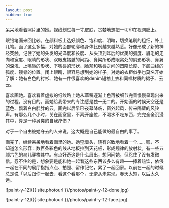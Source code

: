 ```yaml
---
layout: post
hidden: true
---
```


呆呆地看着照片里的她。视线划过每一寸皮肤，贪婪地想把一切印在视网膜上。

跟铅笔画来回比较。在颜料板上选好颜色、饱和度、明暗，切换笔刷的粗细，补上几笔。画了这么多幅，对她的面部轮廓和身体比例越来越熟悉。好像形成了新的神经突触。记住了她的头发的光泽度和长度、从头顶到耳后的优美的弧度、眉毛的走向和宽度、眼睛的形状、双眼皮褶皱的间距、鼻梁所形成眼窝处的阴影形状、鼻翼的深浅、上嘴唇的形状、下嘴唇的形状、脸颊和嘴唇之间的凹陷长度、下颌曲线的弧度、锁骨的位置。闭上眼睛，很容易想到她的样子。对她的衣柜似乎也莫名开始了解：她有白色的衬衫、她有一件很喜欢的denim短袖上衣和同样材质的裙子、云云。

喜欢画她。喜欢看着虚拟的纸纹路上她从草稿逐渐上色再被细节完善慢慢呈现出来的过程。没有目的。画她给我带来的专注感是独一无二的。开始画的时候天空还是蓝色、飘着白白胖胖的云。画完以后早已夜幕降临，窗外起风，传来隔壁的风铃声。有那么几个小时，关在画室里，不离开座位，不喝水不吃东西，完完全全沉浸其中，算是一种另类的自我疗伤？

对于一个自由被她夺去的人来说，这大概是自己能做的最自由的事了。

画完了，继续呆呆地看着画里的她。她歪着头，饶有兴致地看着一个…… 嗯，不知道怎么形容：数百条彩色的线从地板拉到天花板，形成规律的放射状。有一些五颜六色的鸟儿穿梭其中。有点好奇这是什么展出，想问问她，但忍住了没有发微信。忍不住的是，想象要是能和她一起看这些东西该多么有趣——捧着热饮，依偎一起在不同的展厅指指点点、拍照、留作记忆，累了一起回家。以前在一起的时候总是说「以后跟你一起去」看这个看那个，无奈从未实现。春天太短，以后太久远。

![paint-y-12]({{ site.photourl }}/photos/paint-y-12-done.jpg)

![paint-y-12]({{ site.photourl }}/photos/paint-y-12-face.jpg)
